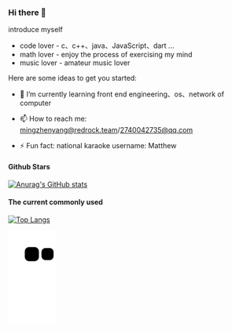 ### Hi there 👋

<!--
**Ming-z-y/Ming-z-y** is a ✨ _special_ ✨ repository because its `README.md` (this file) appears on your GitHub profile.
-->

introduce myself
* code lover - c、c++、java、JavaScript、dart ...
* math lover - enjoy the process of exercising my mind
* music lover - amateur music lover

Here are some ideas to get you started:

<!-- - 🔭 I’m currently working on ... -->
- 🌱 I’m currently learning front end engineering、os、network of computer
<!-- - 👯 I’m looking to collaborate on ... -->
<!-- - 🤔 I’m looking for help with ... -->
<!-- - 💬 Ask me about ... -->
- 📫 How to reach me: mingzhenyang@redrock.team/2740042735@qq.com
<!-- - 😄 Pronouns: ... -->
- ⚡ Fun fact: national karaoke username: Matthew

#### Github Stars
[![Anurag's GitHub stats](https://github-readme-stats.vercel.app/api?username=Ming-z-y&count_private=true)](https://github.com/anuraghazra/github-readme-stats)

#### The current commonly used
[![Top Langs](https://github-readme-stats.vercel.app/api/top-langs/?username=Ming-z-y)](https://github.com/anuraghazra/github-readme-stats)


![](https://raw.githubusercontent.com/Ming-z-y/Ming-z-y/main/assets/github-contribution-grid-snake.svg)
